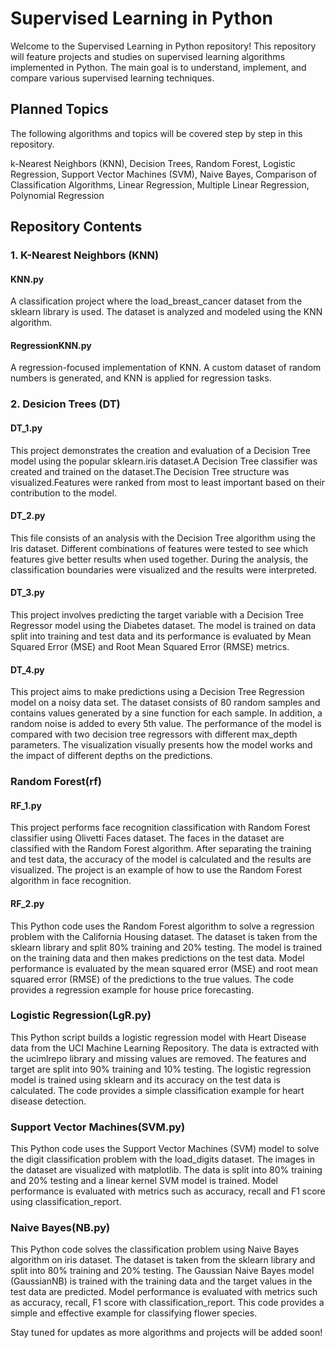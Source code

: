 # Supervised Learning in Python
Welcome to the Supervised Learning in Python repository! This repository will feature projects and studies on supervised learning algorithms implemented in Python. The main goal is to understand, implement, and compare various supervised learning techniques.

## Planned Topics
The following algorithms and topics will be covered step by step in this repository.

k-Nearest Neighbors (KNN),
Decision Trees,
Random Forest,
Logistic Regression,
Support Vector Machines (SVM),
Naive Bayes,
Comparison of Classification Algorithms,
Linear Regression,
Multiple Linear Regression,
Polynomial Regression

## Repository Contents
### 1. K-Nearest Neighbors (KNN)

#### KNN.py
A classification project where the load_breast_cancer dataset from the sklearn library is used. The dataset is analyzed and modeled using the KNN algorithm.

#### RegressionKNN.py
A regression-focused implementation of KNN. A custom dataset of random numbers is generated, and KNN is applied for regression tasks.


### 2. Desicion Trees (DT)
#### DT_1.py
This project demonstrates the creation and evaluation of a Decision Tree model using the popular sklearn.iris dataset.A Decision Tree classifier was created and trained on the dataset.The Decision Tree structure was visualized.Features were ranked from most to least important based on their contribution to the model.

#### DT_2.py
This file consists of an analysis with the Decision Tree algorithm using the Iris dataset. Different combinations of features were tested to see which features give better results when used together. During the analysis, the classification boundaries were visualized and the results were interpreted.

#### DT_3.py
This project involves predicting the target variable with a Decision Tree Regressor model using the Diabetes dataset. The model is trained on data split into training and test data and its performance is evaluated by Mean Squared Error (MSE) and Root Mean Squared Error (RMSE) metrics.

#### DT_4.py
This project aims to make predictions using a Decision Tree Regression model on a noisy data set. The dataset consists of 80 random samples and contains values generated by a sine function for each sample. In addition, a random noise is added to every 5th value. The performance of the model is compared with two decision tree regressors with different max_depth parameters. The visualization visually presents how the model works and the impact of different depths on the predictions.

### Random Forest(rf)
#### RF_1.py
This project performs face recognition classification with Random Forest classifier using Olivetti Faces dataset. The faces in the dataset are classified with the Random Forest algorithm. After separating the training and test data, the accuracy of the model is calculated and the results are visualized. The project is an example of how to use the Random Forest algorithm in face recognition.

#### RF_2.py
This Python code uses the Random Forest algorithm to solve a regression problem with the California Housing dataset. The dataset is taken from the sklearn library and split 80% training and 20% testing. The model is trained on the training data and then makes predictions on the test data. Model performance is evaluated by the mean squared error (MSE) and root mean squared error (RMSE) of the predictions to the true values. The code provides a regression example for house price forecasting.

### Logistic Regression(LgR.py)
This Python script builds a logistic regression model with Heart Disease data from the UCI Machine Learning Repository. The data is extracted with the ucimlrepo library and missing values are removed. The features and target are split into 90% training and 10% testing. The logistic regression model is trained using sklearn and its accuracy on the test data is calculated. The code provides a simple classification example for heart disease detection.

### Support Vector Machines(SVM.py)
This Python code uses the Support Vector Machines (SVM) model to solve the digit classification problem with the load_digits dataset. The images in the dataset are visualized with matplotlib. The data is split into 80% training and 20% testing and a linear kernel SVM model is trained. Model performance is evaluated with metrics such as accuracy, recall and F1 score using classification_report.

### Naive Bayes(NB.py)
This Python code solves the classification problem using Naive Bayes algorithm on iris dataset. The dataset is taken from the sklearn library and split into 80% training and 20% testing. The Gaussian Naive Bayes model (GaussianNB) is trained with the training data and the target values in the test data are predicted. Model performance is evaluated with metrics such as accuracy, recall, F1 score with classification_report. This code provides a simple and effective example for classifying flower species.

Stay tuned for updates as more algorithms and projects will be added soon!
